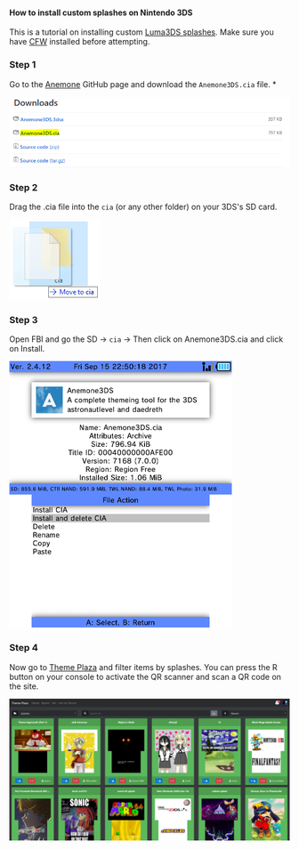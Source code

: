 

#### How to install custom splashes on Nintendo 3DS

This is a tutorial on installing custom [Luma3DS splashes](https://github.com/AuroraWright/Luma3DS/wiki/Optional-features#config-menu-options). Make sure you have [CFW](https://3ds.hacks.guide/) installed before attempting.


### Step 1


Go to the [Anemone](https://github.com/astronautlevel2/Anemone3DS/releases) GitHub page and download the `Anemone3DS.cia` file. *

![GitHub page](images/theme-cfw/cfwtutorial1.PNG)


### Step 2


Drag the .cia file into the `cia` (or any other folder) on your 3DS's SD card.

![GitHub page](images/theme-cfw/cfwtutorial2.png)


### Step 3


Open FBI and go the SD -> `cia` -> Then click on Anemone3DS.cia and click on Install.

![GitHub page](images/theme-cfw/cfwtutorial3.png)


### Step 4

Now go to [Theme Plaza](https://themeplaza.eu) and filter items by splashes. You can press the R button on your console to activate the QR scanner and scan a QR code on the site.

![Splash tutorial](images/splash-install/splash1.png)